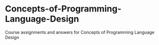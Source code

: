 # Concepts-of-Programming-Language-Design
Course assignments and answers for Concepts of Programming Language Design
